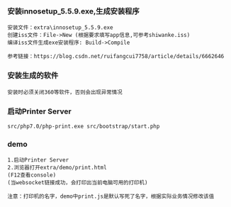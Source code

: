 ### 安装innosetup_5.5.9.exe,生成安装程序
```
安装文件：extra\innosetup_5.5.9.exe
创建iss文件：File->New (根据要求填写app信息,可参考shiwanke.iss)
编译iss文件生成exe安装程序: Build->Compile

参考链接：https://blog.csdn.net/ruifangcui7758/article/details/6662646
```

### 安装生成的软件
```
安装时必须关闭360等软件，否则会出现异常情况
```

### 启动Printer Server
```
src/php7.0/php-print.exe src/bootstrap/start.php
```

### demo
```
1.启动Printer Server
2.浏览器打开extra/demo/print.html
(F12查看console)
(当websocket链接成功，会打印出当前电脑可用的打印机)

注意：打印机的名字，demo中print.js是默认写死了名字，根据实际业务情况修改该值
```

